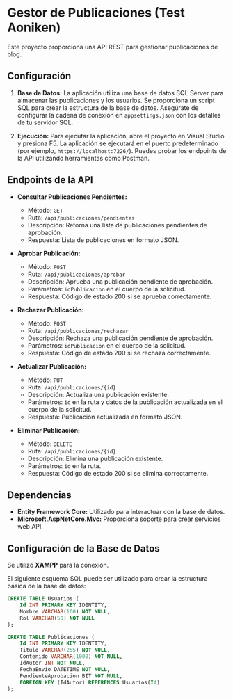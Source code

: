 # Gestor de Publicaciones (Test Aoniken)

Este proyecto proporciona una API REST para gestionar publicaciones de blog.

## Configuración

1. **Base de Datos:** La aplicación utiliza una base de datos SQL Server para almacenar las publicaciones y los usuarios. Se proporciona un script SQL para crear la estructura de la base de datos. Asegúrate de configurar la cadena de conexión en `appsettings.json` con los detalles de tu servidor SQL.

2. **Ejecución:** Para ejecutar la aplicación, abre el proyecto en Visual Studio y presiona F5. La aplicación se ejecutará en el puerto predeterminado (por ejemplo, `https://localhost:7226/`). Puedes probar los endpoints de la API utilizando herramientas como Postman.

## Endpoints de la API

- **Consultar Publicaciones Pendientes:**
  - Método: `GET`
  - Ruta: `/api/publicaciones/pendientes`
  - Descripción: Retorna una lista de publicaciones pendientes de aprobación.
  - Respuesta: Lista de publicaciones en formato JSON.

- **Aprobar Publicación:**
  - Método: `POST`
  - Ruta: `/api/publicaciones/aprobar`
  - Descripción: Aprueba una publicación pendiente de aprobación.
  - Parámetros: `idPublicacion` en el cuerpo de la solicitud.
  - Respuesta: Código de estado 200 si se aprueba correctamente.

- **Rechazar Publicación:**
  - Método: `POST`
  - Ruta: `/api/publicaciones/rechazar`
  - Descripción: Rechaza una publicación pendiente de aprobación.
  - Parámetros: `idPublicacion` en el cuerpo de la solicitud.
  - Respuesta: Código de estado 200 si se rechaza correctamente.

- **Actualizar Publicación:**
  - Método: `PUT`
  - Ruta: `/api/publicaciones/{id}`
  - Descripción: Actualiza una publicación existente.
  - Parámetros: `id` en la ruta y datos de la publicación actualizada en el cuerpo de la solicitud.
  - Respuesta: Publicación actualizada en formato JSON.

- **Eliminar Publicación:**
  - Método: `DELETE`
  - Ruta: `/api/publicaciones/{id}`
  - Descripción: Elimina una publicación existente.
  - Parámetros: `id` en la ruta.
  - Respuesta: Código de estado 200 si se elimina correctamente.

## Dependencias

- **Entity Framework Core:** Utilizado para interactuar con la base de datos.
- **Microsoft.AspNetCore.Mvc:** Proporciona soporte para crear servicios web API.

## Configuración de la Base de Datos

Se utilizó **XAMPP** para la conexión.

El siguiente esquema SQL puede ser utilizado para crear la estructura básica de la base de datos:

```sql
CREATE TABLE Usuarios (
    Id INT PRIMARY KEY IDENTITY,
    Nombre VARCHAR(100) NOT NULL,
    Rol VARCHAR(50) NOT NULL
);

CREATE TABLE Publicaciones (
    Id INT PRIMARY KEY IDENTITY,
    Titulo VARCHAR(255) NOT NULL,
    Contenido VARCHAR(1000) NOT NULL,
    IdAutor INT NOT NULL,
    FechaEnvio DATETIME NOT NULL,
    PendienteAprobacion BIT NOT NULL,
    FOREIGN KEY (IdAutor) REFERENCES Usuarios(Id)
);
